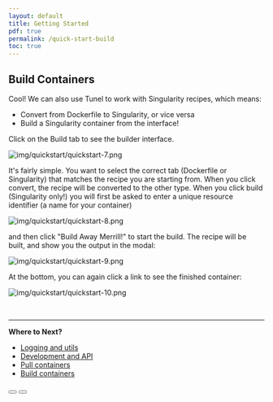 ```yaml
---
layout: default
title: Getting Started
pdf: true
permalink: /quick-start-build
toc: true
---
```


## Build Containers
Cool! We can also use Tunel to work with Singularity recipes, which means:

 - Convert from Dockerfile to Singularity, or vice versa
 - Build a Singularity container from the interface!

Click on the Build tab to see the builder interface.

![img/quickstart/quickstart-7.png](img/quickstart/quickstart-7.png)

It's fairly simple. You want to select the correct tab (Dockerfile or Singularity)
that matches the recipe you are starting from. When you click convert, the recipe
will be converted to the other type. When you click build (Singularity only!) you will first
be asked to enter a unique resource identifier (a name for your container)

![img/quickstart/quickstart-8.png](img/quickstart/quickstart-8.png)

and then click "Build Away Merrill!" to start the build. The
recipe will be built, and show you the output in the modal:

![img/quickstart/quickstart-9.png](img/quickstart/quickstart-9.png)

At the bottom, you can again click a link to see the finished container:

![img/quickstart/quickstart-10.png](img/quickstart/quickstart-10.png)

<br>
<hr>

<strong>Where to Next?</strong>

 - [Logging and utils](/interface/quick-start-utils)
 - [Development and API](/interface/development)
 - [Pull containers](/interface/quick-start-pull)
 - [Build containers](/interface/quick-start-build)

<div>
    <a href="/interface/quick-start-utils"><button class="previous-button btn btn-primary"><i class="fa fa-chevron-left"></i> </button></a>
    <a href="/interface/development"><button class="next-button btn btn-primary"><i class="fa fa-chevron-right"></i> </button></a>
</div><br>
